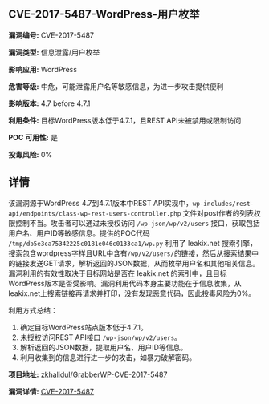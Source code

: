 ## CVE-2017-5487-WordPress-用户枚举

**漏洞编号:** CVE-2017-5487

**漏洞类型:** 信息泄露/用户枚举

**影响应用:** WordPress

**危害等级:** 中危，可能泄露用户名等敏感信息，为进一步攻击提供便利

**影响版本:** 4.7 before 4.7.1

**利用条件:** 目标WordPress版本低于4.7.1，且REST API未被禁用或限制访问

**POC 可用性:** 是

**投毒风险:** 0%

## 详情

该漏洞源于WordPress 4.7到4.7.1版本中REST API实现中，`wp-includes/rest-api/endpoints/class-wp-rest-users-controller.php` 文件对post作者的列表权限控制不当。攻击者可以通过未授权访问 `/wp-json/wp/v2/users` 接口，获取包括用户名、用户ID等敏感信息。提供的POC代码 `/tmp/db5e3ca75342225c0181e046c0133ca1/wp.py` 利用了 leakix.net 搜索引擎，搜索包含wordpress字样且URL中含有`/wp/v2/users/`的链接，然后从搜索结果中的链接发送GET请求，解析返回的JSON数据，从而枚举用户名和其他相关信息。漏洞利用的有效性取决于目标网站是否在 leakix.net 的索引中，且目标WordPress版本是否受影响。漏洞利用代码本身主要功能在于信息收集，从leakix.net上搜索链接再请求并打印，没有发现恶意代码，因此投毒风险为0%。

利用方式总结：

1.  确定目标WordPress站点版本低于4.7.1。
2.  未授权访问REST API接口 `/wp-json/wp/v2/users`。
3.  解析返回的JSON数据，提取用户名、用户ID等信息。
4.  利用收集到的信息进行进一步的攻击，如暴力破解密码。

**项目地址:** [zkhalidul/GrabberWP-CVE-2017-5487](https://github.com/zkhalidul/GrabberWP-CVE-2017-5487)

**漏洞详情:** [CVE-2017-5487](https://nvd.nist.gov/vuln/detail/CVE-2017-5487)